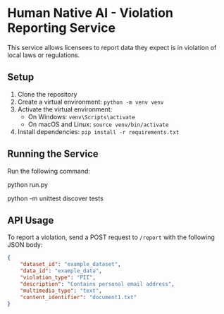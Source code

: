 # Human Native AI - Violation Reporting Service

This service allows licensees to report data they expect is in violation of local laws or regulations.

## Setup

1. Clone the repository
2. Create a virtual environment: `python -m venv venv`
3. Activate the virtual environment: 
   - On Windows: `venv\Scripts\activate`
   - On macOS and Linux: `source venv/bin/activate`
4. Install dependencies: `pip install -r requirements.txt`

## Running the Service

Run the following command:

python run.py

python -m unittest discover tests


## API Usage

To report a violation, send a POST request to `/report` with the following JSON body:

```json
{
    "dataset_id": "example_dataset",
    "data_id": "example_data",
    "violation_type": "PII",
    "description": "Contains personal email address",
    "multimedia_type": "text",
    "content_identifier": "document1.txt"
}